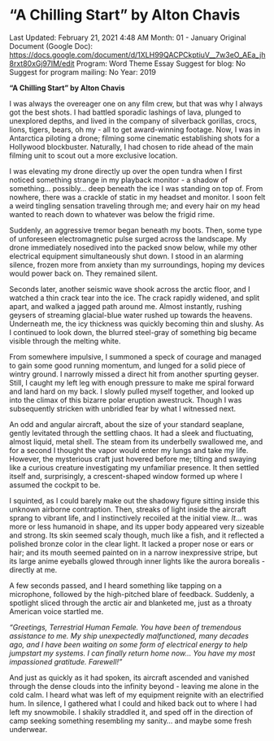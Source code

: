 # “A Chilling Start” by Alton Chavis

Last Updated: February 21, 2021 4:48 AM
Month: 01 - January
Original Document (Google Doc): https://docs.google.com/document/d/1XLH99QACPCkptiuV__7w3eO_AEa_jh8rxt80xGj97IM/edit
Program: Word Theme Essay
Suggest for blog: No
Suggest for program mailing: No
Year: 2019

**“A Chilling Start” by Alton Chavis**

I was always the overeager one on any film crew, but that was why I always got the best shots. I had battled sporadic lashings of lava, plunged to unexplored depths, and lived in the company of silverback gorillas, crocs, lions, tigers, bears, oh my - all to get award-winning footage. Now, I was in Antarctica piloting a drone; filming some cinematic establishing shots for a Hollywood blockbuster. Naturally, I had chosen to ride ahead of the main filming unit to scout out a more exclusive location.

I was elevating my drone directly up over the open tundra when I first noticed something strange in my playback monitor - a shadow of something… possibly… deep beneath the ice I was standing on top of. From nowhere, there was a crackle of static in my headset and monitor. I soon felt a weird tingling sensation traveling through me; and every hair on my head wanted to reach down to whatever was below the frigid rime.

Suddenly, an aggressive tremor began beneath my boots. Then, some type of unforeseen electromagnetic pulse surged across the landscape. My drone immediately nosedived into the packed snow below, while my other electrical equipment simultaneously shut down. I stood in an alarming silence, frozen more from anxiety than my surroundings, hoping my devices would power back on. They remained silent.

Seconds later, another seismic wave shook across the arctic floor, and I watched a thin crack tear into the ice. The crack rapidly widened, and split apart, and walked a jagged path around me. Almost instantly, rushing geysers of streaming glacial-blue water rushed up towards the heavens. Underneath me, the icy thickness was quickly becoming thin and slushy. As I continued to look down, the blurred steel-gray of something big became visible through the melting white.

From somewhere impulsive, I summoned a speck of courage and managed to gain some good running momentum, and lunged for a solid piece of wintry ground. I narrowly missed a direct hit from another spurting geyser. Still, I caught my left leg with enough pressure to make me spiral forward and land hard on my back. I slowly pulled myself together, and looked up into the climax of this bizarre polar eruption awestruck. Though I was subsequently stricken with unbridled fear by what I witnessed next.

An odd and angular aircraft, about the size of your standard seaplane, gently levitated through the settling chaos. It had a sleek and fluctuating, almost liquid, metal shell. The steam from its underbelly swallowed me, and for a second I thought the vapor would enter my lungs and take my life. However, the mysterious craft just hovered before me; tilting and swaying like a curious creature investigating my unfamiliar presence. It then settled itself and, surprisingly, a crescent-shaped window formed up where I assumed the cockpit to be.

I squinted, as I could barely make out the shadowy figure sitting inside this unknown airborne contraption. Then, streaks of light inside the aircraft sprang to vibrant life, and I instinctively recoiled at the initial view. *It*… was more or less humanoid in shape, and its upper body appeared very sizeable and strong. Its skin seemed scaly though, much like a fish, and it reflected a polished bronze color in the clear light. It lacked a proper nose or ears or hair; and its mouth seemed painted on in a narrow inexpressive stripe, but its large anime eyeballs glowed through inner lights like the aurora borealis - directly at me.

A few seconds passed, and I heard something like tapping on a microphone, followed by the high-pitched blare of feedback. Suddenly, a spotlight sliced through the arctic air and blanketed me, just as a throaty American voice startled me.

*“Greetings, Terrestrial Human Female. You have been of tremendous assistance to me. My ship unexpectedly malfunctioned, many decades ago, and I have been waiting on some form of electrical energy to help jumpstart my systems. I can finally return home now… You have my most impassioned gratitude. Farewell!”*

And just as quickly as it had spoken, its aircraft ascended and vanished through the dense clouds into the infinity beyond - leaving me alone in the cold calm. I heard what was left of my equipment reignite with an electrified hum. In silence, I gathered what I could and hiked back out to where I had left my snowmobile. I shakily straddled it, and sped off in the direction of camp seeking something resembling my sanity… and maybe some fresh underwear.